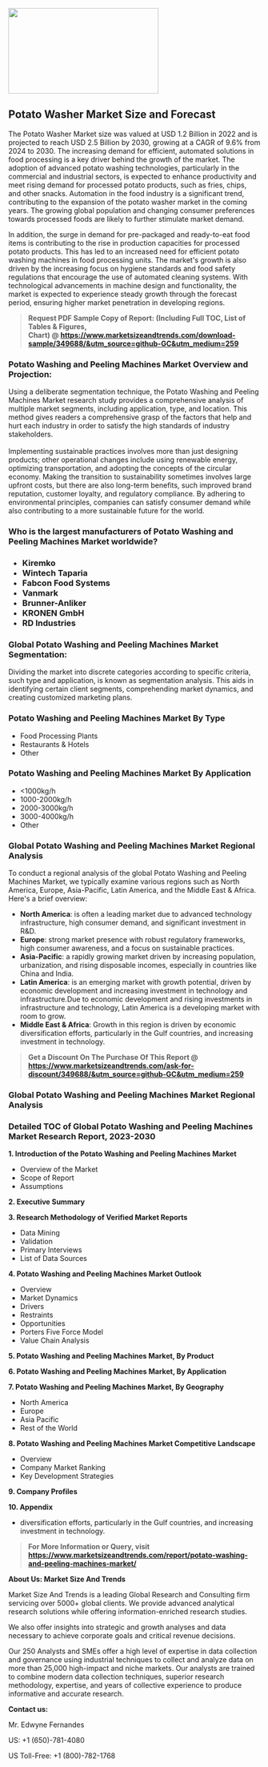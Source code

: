 <p><img class="alignnone size-medium wp-image-20088" src="https://ffe5etoiles.com/wp-content/uploads/2024/12/MST1-300x171.png" alt="" width="300" height="171" /></p><h2>Potato Washer Market Size and Forecast</h2><p>The Potato Washer Market size was valued at USD 1.2 Billion in 2022 and is projected to reach USD 2.5 Billion by 2030, growing at a CAGR of 9.6% from 2024 to 2030. The increasing demand for efficient, automated solutions in food processing is a key driver behind the growth of the market. The adoption of advanced potato washing technologies, particularly in the commercial and industrial sectors, is expected to enhance productivity and meet rising demand for processed potato products, such as fries, chips, and other snacks. Automation in the food industry is a significant trend, contributing to the expansion of the potato washer market in the coming years. The growing global population and changing consumer preferences towards processed foods are likely to further stimulate market demand.</p><p>In addition, the surge in demand for pre-packaged and ready-to-eat food items is contributing to the rise in production capacities for processed potato products. This has led to an increased need for efficient potato washing machines in food processing units. The market's growth is also driven by the increasing focus on hygiene standards and food safety regulations that encourage the use of automated cleaning systems. With technological advancements in machine design and functionality, the market is expected to experience steady growth through the forecast period, ensuring higher market penetration in developing regions.</p></p><blockquote id="" class=""><strong>Request PDF Sample Copy of Report: (Including Full TOC, List of Tables &amp; Figures, Chart)&nbsp;@&nbsp;<strong><a href="https://www.marketsizeandtrends.com/download-sample/349688/&utm_source=github-GC&utm_medium=259" target="_blank">https://www.marketsizeandtrends.com/download-sample/349688/&utm_source=github-GC&utm_medium=259</a></strong></strong></blockquote><h3 id="" class="">Potato Washing and Peeling Machines Market&nbsp;Overview and Projection:</h3><p id="" class="">Using a deliberate segmentation technique, the Potato Washing and Peeling Machines Market research study provides a comprehensive analysis of multiple market segments, including application, type, and location. This method gives readers a comprehensive grasp of the factors that help and hurt each industry in order to satisfy the high standards of industry stakeholders. <br /> <br />Implementing sustainable practices involves more than just designing products; other operational changes include using renewable energy, optimizing transportation, and adopting the concepts of the circular economy. Making the transition to sustainability sometimes involves large upfront costs, but there are also long-term benefits, such improved brand reputation, customer loyalty, and regulatory compliance. By adhering to environmental principles, companies can satisfy consumer demand while also contributing to a more sustainable future for the world.</p><h3 id="" class="">Who is the largest manufacturers of&nbsp;Potato Washing and Peeling Machines Market worldwide?</h3><h3 class=""><p><ul><li>Kiremko </li><li> Wintech Taparia </li><li> Fabcon Food Systems </li><li> Vanmark </li><li> Brunner-Anliker </li><li> KRONEN GmbH </li><li> RD Industries</li></ul></p></h3><h3 id="" class="">Global&nbsp;Potato Washing and Peeling Machines Market Segmentation:</h3><p id="" class="">Dividing the market into discrete categories according to specific criteria, such type and application, is known as segmentation analysis. This aids in identifying certain client segments, comprehending market dynamics, and creating customized marketing plans.</p><h3 id="" class="">Potato Washing and Peeling Machines Market&nbsp;By Type</h3><p><p><ul><li>Food Processing Plants</li><li> Restaurants & Hotels</li><li> Other</p></li></ul></p></p><h3 id="" class="">Potato Washing and Peeling Machines Market&nbsp;By Application</h3><p class=""><p><ul><li><1000kg/h</li><li> 1000-2000kg/h</li><li> 2000-3000kg/h</li><li> 3000-4000kg/h</li><li> Other</li></ul></p></p><h3 id="" class="">Global Potato Washing and Peeling Machines Market Regional Analysis</h3><p id="" class="">To conduct a regional analysis of the global Potato Washing and Peeling Machines Market, we typically examine various regions such as North America, Europe, Asia-Pacific, Latin America, and the Middle East &amp; Africa. Here's a brief overview:</p><ul><li><strong>North America</strong>: is often a leading market due to advanced technology infrastructure, high consumer demand, and significant investment in R&amp;D.</li><li><strong>Europe</strong>: strong market presence with robust regulatory frameworks, high consumer awareness, and a focus on sustainable practices.</li><li><strong>Asia-Pacific</strong>: a rapidly growing market driven by increasing population, urbanization, and rising disposable incomes, especially in countries like China and India.</li><li><strong>Latin America</strong>: is an emerging market with growth potential, driven by economic development and increasing investment in technology and infrastructure.Due to economic development and rising investments in infrastructure and technology, Latin America is a developing market with room to grow.</li><li><strong>Middle East &amp; Africa</strong>: Growth in this region is driven by economic diversification efforts, particularly in the Gulf countries, and increasing investment in technology.</li></ul><blockquote id="" class=""><strong>Get a Discount On The Purchase Of This Report @ <strong><a href="https://www.marketsizeandtrends.com/ask-for-discount/349688/&utm_source=github-GC&utm_medium=259" target="_blank">https://www.marketsizeandtrends.com/ask-for-discount/349688/&utm_source=github-GC&utm_medium=259</a></strong></strong></blockquote><h3 id="" class="">Global Potato Washing and Peeling Machines Market Regional Analysis</h3><h3 id="" class="">Detailed TOC of Global Potato Washing and Peeling Machines Market Research Report, 2023-2030</h3><p id="" class=""><strong>1. Introduction of the Potato Washing and Peeling Machines Market</strong></p><ul><li>Overview of the Market</li><li>Scope of Report</li><li>Assumptions</li></ul><p id="" class=""><strong>2. Executive Summary</strong></p><p id="" class=""><strong>3. Research Methodology of Verified Market Reports</strong></p><ul><li>Data Mining</li><li>Validation</li><li>Primary Interviews</li><li>List of Data Sources</li></ul><p id="" class=""><strong>4. Potato Washing and Peeling Machines Market Outlook</strong></p><ul><li>Overview</li><li>Market Dynamics</li><li>Drivers</li><li>Restraints</li><li>Opportunities</li><li>Porters Five Force Model</li><li>Value Chain Analysis</li></ul><p id="" class=""><strong>5. Potato Washing and Peeling Machines Market, By Product</strong></p><p id="" class=""><strong>6. Potato Washing and Peeling Machines Market, By Application</strong></p><p id="" class=""><strong>7. Potato Washing and Peeling Machines Market, By Geography</strong></p><ul><li>North America</li><li>Europe</li><li>Asia Pacific</li><li>Rest of the World</li></ul><p id="" class=""><strong>8. Potato Washing and Peeling Machines Market Competitive Landscape</strong></p><ul><li>Overview</li><li>Company Market Ranking</li><li>Key Development Strategies</li></ul><p id="" class=""><strong>9. Company Profiles</strong></p><p id="" class=""><strong>10. Appendix</strong></p><ul><li>diversification efforts, particularly in the Gulf countries, and increasing investment in technology.</li></ul><blockquote id="" class=""><strong>For More Information or Query, visit <strong><strong><a href="https://www.marketsizeandtrends.com/report/potato-washing-and-peeling-machines-market/" target="_blank">https://www.marketsizeandtrends.com/report/potato-washing-and-peeling-machines-market/</a></strong></strong></strong></blockquote><p id="" class=""><strong>About Us: Market Size And Trends</strong></p><p id="" class="">Market Size And Trends is a leading Global Research and Consulting firm servicing over 5000+ global clients. We provide advanced analytical research solutions while offering information-enriched research studies.</p><p id="" class="">We also offer insights into strategic and growth analyses and data necessary to achieve corporate goals and critical revenue decisions.</p><p id="" class="">Our 250 Analysts and SMEs offer a high level of expertise in data collection and governance using industrial techniques to collect and analyze data on more than 25,000 high-impact and niche markets. Our analysts are trained to combine modern data collection techniques, superior research methodology, expertise, and years of collective experience to produce informative and accurate research.</p><p id="" class=""><strong>Contact us:</strong></p><p id="" class="">Mr. Edwyne Fernandes</p><p id="" class="">US: +1 (650)-781-4080</p><p id="" class="">US Toll-Free: +1 (800)-782-1768</p>
